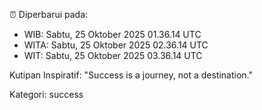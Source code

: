 ⏰ Diperbarui pada:
- WIB: Sabtu, 25 Oktober 2025 01.36.14 UTC
- WITA: Sabtu, 25 Oktober 2025 02.36.14 UTC
- WIT: Sabtu, 25 Oktober 2025 03.36.14 UTC

Kutipan Inspiratif:
"Success is a journey, not a destination."


Kategori: success

